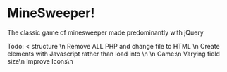 MineSweeper!
===========
The classic game of minesweeper made predominantly with jQuery

Todo: < structure \n
Remove ALL PHP and change file to HTML \n
Create elements with Javascript rather than load into \n
\n
Game:\n
Varying field size\n
Improve Icons\n
